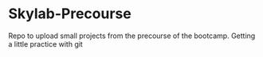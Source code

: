 # Skylab-Precourse
Repo to upload small projects from the precourse of the bootcamp. Getting a little practice with git
